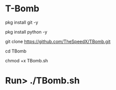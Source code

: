# T-Bomb
pkg install git -y 

pkg install python -y 

git clone https://github.com/TheSpeedX/TBomb.git

cd TBomb

chmod +x TBomb.sh

# Run> ./TBomb.sh
